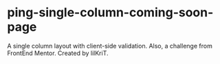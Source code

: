 # ping-single-column-coming-soon-page
A single column layout with client-side validation. Also, a challenge from FrontEnd Mentor.
Created by lilKriT.